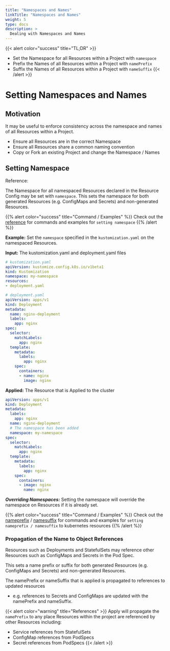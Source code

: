 ```yaml
---
title: "Namespaces and Names"
linkTitle: "Namespaces and Names"
weight: 5
type: docs
description: >
  Dealing with Namespaces and Names
---
```



{{< alert color="success" title="TL;DR" >}}
- Set the Namespace for all Resources within a Project with `namespace`
- Prefix the Names of all Resources within a Project with `namePrefix`
- Suffix the Names of all Resources within a Project with `nameSuffix`
{{< /alert >}}

# Setting Namespaces and Names

## Motivation

It may be useful to enforce consistency across the namespace and names of all Resources within
a Project.

- Ensure all Resources are in the correct Namespace
- Ensure all Resources share a common naming convention
- Copy or Fork an existing Project and change the Namespace / Names


## Setting Namespace

Reference: 

The Namespace for all namespaced Resources declared in the Resource Config may be set with `namespace`.
This sets the namespace for both generated Resources (e.g. ConfigMaps and Secrets) and non-generated
Resources.

{{% alert color="success" title="Command / Examples" %}}
Check out the [reference](/references/kustomize/kustomization/namespace/) for commands and examples for `setting namespace`
{{% /alert %}}

**Example:** Set the `namespace` specified in the `kustomization.yaml` on the namespaced Resources.

**Input:** The kustomization.yaml and deployment.yaml files

```yaml
# kustomization.yaml
apiVersion: kustomize.config.k8s.io/v1beta1
kind: Kustomization
namespace: my-namespace
resources:
- deployment.yaml
```

```yaml
# deployment.yaml
apiVersion: apps/v1
kind: Deployment
metadata:
  name: nginx-deployment
  labels:
    app: nginx
spec:
  selector:
    matchLabels:
      app: nginx
  template:
    metadata:
      labels:
        app: nginx
    spec:
      containers:
      - name: nginx
        image: nginx
```

**Applied:** The Resource that is Applied to the cluster

```yaml
apiVersion: apps/v1
kind: Deployment
metadata:
  labels:
    app: nginx
  name: nginx-deployment
  # The namespace has been added
  namespace: my-namespace
spec:
  selector:
    matchLabels:
      app: nginx
  template:
    metadata:
      labels:
        app: nginx
    spec:
      containers:
      - image: nginx
        name: nginx
```

***Overriding Namespaces:***
Setting the namespace will override the namespace on Resources if it is already set.

{{% alert color="success" title="Command / Examples" %}}
Check out the [nameprefix](/references/kustomize/kustomization/nameprefix/) / [namesuffix](/references/kustomize/kustomization/namesuffix/) for commands and examples for `setting nameprefix / namesuffix` to kubernetes resources
{{% /alert %}}



### Propagation of the Name to Object References
Resources such as Deployments and StatefulSets may reference other Resources such as
ConfigMaps and Secrets in the Pod Spec.

This sets a name prefix or suffix for both generated Resources (e.g. ConfigMaps 
and Secrets) and non-generated Resources.

The namePrefix or nameSuffix that is applied is propagated to references to updated resources 
- e.g. references to Secrets and ConfigMaps are updated with the namePrefix and nameSuffix.


{{< alert color="warning" title="References" >}}
Apply will propagate the `namePrefix` to any place Resources within the project are referenced by other Resources
including:

- Service references from StatefulSets
- ConfigMap references from PodSpecs
- Secret references from PodSpecs
{{< /alert >}}